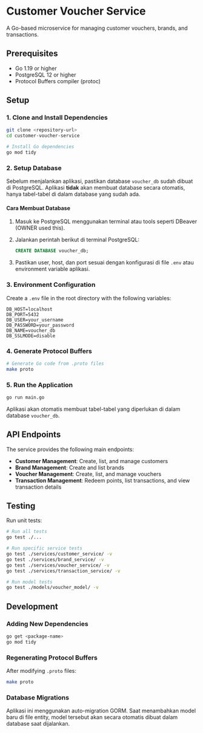 # Customer Voucher Service

A Go-based microservice for managing customer vouchers, brands, and transactions.

## Prerequisites

- Go 1.19 or higher
- PostgreSQL 12 or higher
- Protocol Buffers compiler (protoc)

## Setup

### 1. Clone and Install Dependencies

```bash
git clone <repository-url>
cd customer-voucher-service

# Install Go dependencies
go mod tidy
```

### 2. Setup Database

Sebelum menjalankan aplikasi, pastikan database `voucher_db` sudah dibuat di PostgreSQL. Aplikasi **tidak** akan membuat database secara otomatis, hanya tabel-tabel di dalam database yang sudah ada.

#### Cara Membuat Database

1. Masuk ke PostgreSQL menggunakan terminal atau tools seperti DBeaver (OWNER used this).
2. Jalankan perintah berikut di terminal PostgreSQL:

   ```sql
   CREATE DATABASE voucher_db;
   ```

3. Pastikan user, host, dan port sesuai dengan konfigurasi di file `.env` atau environment variable aplikasi.

### 3. Environment Configuration

Create a `.env` file in the root directory with the following variables:

```env
DB_HOST=localhost
DB_PORT=5432
DB_USER=your_username
DB_PASSWORD=your_password
DB_NAME=voucher_db
DB_SSLMODE=disable
```

### 4. Generate Protocol Buffers

```bash
# Generate Go code from .proto files
make proto
```

### 5. Run the Application

```bash
go run main.go
```

Aplikasi akan otomatis membuat tabel-tabel yang diperlukan di dalam database `voucher_db`.

## API Endpoints

The service provides the following main endpoints:

- **Customer Management**: Create, list, and manage customers
- **Brand Management**: Create and list brands
- **Voucher Management**: Create, list, and manage vouchers
- **Transaction Management**: Redeem points, list transactions, and view transaction details

## Testing

Run unit tests:

```bash
# Run all tests
go test ./...

# Run specific service tests
go test ./services/customer_service/ -v
go test ./services/brand_service/ -v
go test ./services/voucher_service/ -v
go test ./services/transaction_service/ -v

# Run model tests
go test ./models/voucher_model/ -v
```

## Development

### Adding New Dependencies

```bash
go get <package-name>
go mod tidy
```

### Regenerating Protocol Buffers

After modifying `.proto` files:

```bash
make proto
```

### Database Migrations

Aplikasi ini menggunakan auto-migration GORM. Saat menambahkan model baru di file entity, model tersebut akan secara otomatis dibuat dalam database saat dijalankan.

